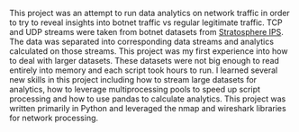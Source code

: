 This project was an attempt to run data analytics on network traffic in order to try to reveal insights into botnet traffic vs regular legitimate traffic. TCP and UDP streams were taken from botnet datasets from [Stratosphere IPS](https://www.stratosphereips.org/stratosphere-ips-for-linux). The data was separated into corresponding data streams and analytics calculated on those streams. This project was my first experience into how to deal with larger datasets. These datasets were not big enough to read entirely into memory and each script took hours to run. I learned several new skills in this project including how to stream large datasets for analytics, how to leverage multiprocessing pools to speed up script processing and how to use pandas to calculate analytics. This project was written primarily in Python and leveraged the nmap and wireshark libraries for network processing.
